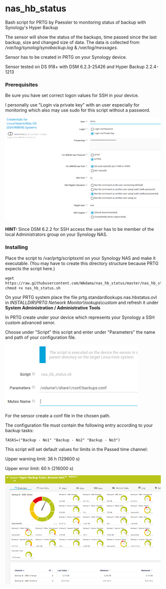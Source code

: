 # nas_hb_status

Bash script for PRTG by Paessler to monitoring status of backup with Synology's Hyper Backup

The sensor will show the status of the backups, time passed since the last backup, size and changed size of data. The data is collected from */var/log/synolog/synobackup.log* & */var/log/messages*.

Sensor has to be created in PRTG on your Synology device.

Sensor tested on DS 918+ with DSM 6.2.3-25426 and Hyper Backup 2.2.4-1213 

### Prerequisites

Be sure you have set correct logon values for SSH in your device.

I personally use "Login via private key" with an user especially for monitoring which also may use sudo for this script without a password.

![Screenshot1](https://github.com/WAdama/nas_hb_status/blob/master/images/ssh_settings.png)

**HINT:** Since DSM 6.2.2 for SSH access the user has to be member of the local Administrators group on your Synology NAS.

### Installing

Place the script to /var/prtg/scriptsxml on your Synology NAS and make it executable. (You may have to create this directory structure because PRTG expects the script here.)

```
wget https://raw.githubusercontent.com/WAdama/nas_hb_status/master/nas_hb_status.sh
chmod +x nas_hb_status.sh
```

On your PRTG system place the file prtg.standardlookups.nas.hbstatus.ovl in *INSTALLDIR\PRTG Network Monitor\lookups\custom* and refresh it under **System Administration / Administrative Tools**

In PRTG create under your device which represents your Synology a SSH custom advanced senor.

Choose under "Script" this script and enter under "Parameters" the name and path of your configuration file.

![Screenshot1](https://github.com/WAdama/nas_hb_status/blob/master/images/nas_hb_status.png)

For the sensor create a conf file in the chosen path.

The configuration file must contain the following entry according to your backup tasks:

```
TASKS=("Backup - No1" "Backup - No2" "Backup - No3")
```
This script will set default values for limits in the Passed time channel:

Upper warning limit: 36 h (129600 s)

Upper error limit: 60 h (216000 s)

![Screenshot1](https://github.com/WAdama/nas_hb_status/blob/master/images/nas_hb_status_sensor.png)
